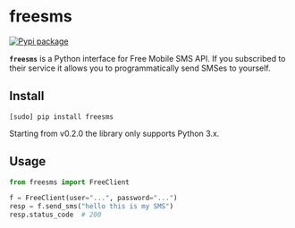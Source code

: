 # freesms

[![Pypi package](https://img.shields.io/pypi/v/freesms.png)](https://pypi.python.org/pypi/freesms)

**`freesms`** is a Python interface for Free Mobile SMS API. If you subscribed to their service it allows you to
programmatically send SMSes to yourself.

Install
-------

    [sudo] pip install freesms

Starting from v0.2.0 the library only supports Python 3.x.

Usage
-----

```python
from freesms import FreeClient

f = FreeClient(user="...", password="...")
resp = f.send_sms("hello this is my SMS")
resp.status_code  # 200
```